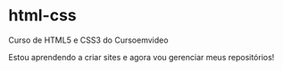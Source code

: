 # html-css
 Curso de HTML5 e CSS3 do Cursoemvideo

 Estou aprendendo a criar sites e agora vou gerenciar meus repositórios!

